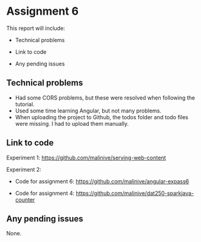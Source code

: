 # Assignment 6

This report will include:

* Technical problems 

* Link to code

* Any pending issues 


## Technical problems
* Had some CORS problems, but these were resolved when following the tutorial. 
* Used some time learning Angular, but not many problems.
* When uploading the project to Github, the todos folder and todo files were missing. I had to upload them manually.

## Link to code
Experiment 1: https://github.com/malinive/serving-web-content 

Experiment 2:

* Code for assignment 6: https://github.com/malinive/angular-expass6
  
* Code for assignment 4: https://github.com/malinive/dat250-sparkjava-counter 

## Any pending issues
None. 

